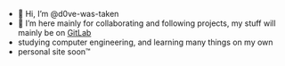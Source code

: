 - 👋 Hi, I’m @d0ve-was-taken
- 👀 I’m here mainly for collaborating and following projects, my stuff will mainly be on [GitLab](https://gitlab.com/d0ve)
- studying computer engineering, and learning many things on my own
- personal site soon:tm:

<!---
d0ve-was-taken/d0ve-was-taken is a ✨ special ✨ repository because its `README.md` (this file) appears on your GitHub profile.
You can click the Preview link to take a look at your changes.
--->
